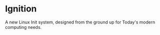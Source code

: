 # Ignition
A new Linux Init system, designed from the ground up for Today's modern computing needs.
